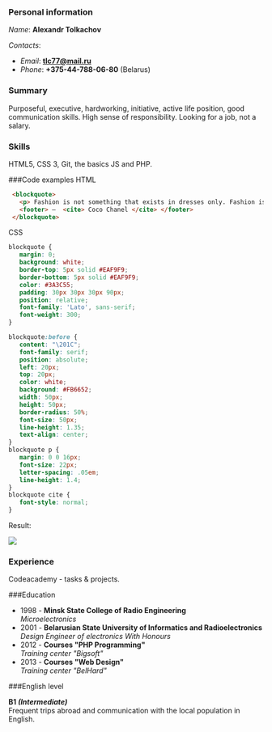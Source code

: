 ### Personal information
*Name*: __Alexandr Tolkachov__

_Contacts_: 
* *Email*: **tlc77@mail.ru**
* *Phone*: **+375-44-788-06-80** (Belarus)

### Summary
Purposeful, executive, hardworking, initiative, active life position, good communication skills. High sense of responsibility. Looking for a job, not a salary.

### Skills
HTML5, CSS 3, Git, the basics JS and PHP.

###Code examples
HTML
```html
 <blockquote>
   <p> Fashion is not something that exists in dresses only. Fashion is in the sky, in the street, fashion has to do with ideas, the way we live, what is happening. </p>
   <footer> —  <cite> Coco Chanel </cite> </footer>
 </blockquote>
```
CSS
```css
blockquote {
   margin: 0;
   background: white;
   border-top: 5px solid #EAF9F9;
   border-bottom: 5px solid #EAF9F9;
   color: #3A3C55;
   padding: 30px 30px 30px 90px;
   position: relative;
   font-family: 'Lato', sans-serif;
   font-weight: 300;
}

blockquote:before {
   content: "\201C";
   font-family: serif;
   position: absolute;
   left: 20px;
   top: 20px;
   color: white;
   background: #FB6652;
   width: 50px;
   height: 50px;
   border-radius: 50%;
   font-size: 50px;
   line-height: 1.35;
   text-align: center;
}
blockquote p {
   margin: 0 0 16px;
   font-size: 22px;
   letter-spacing: .05em;
   line-height: 1.4;
}
blockquote cite {
   font-style: normal;
}
```

Result:  

![](https://lh4.googleusercontent.com/n3j6KNqhiHxNylSee2g8zGScly08wQtbOytcJsj1RVu2qiJbz1AbEaWN4qVD3k-9DDHDFjBSONv4-4FUMu2d=w1366-h625)

### Experience
Codeacademy - tasks & projects.

###Education
 * 1998 - __Minsk State College of Radio Engineering__   
 *Microelectronics*   
 * 2001 - __Belarusian State University of Informatics and Radioelectronics__    
 _Design Engineer of electronics With Honours_
 * 2012 - __Courses "PHP Programming"__  
 _Training center "Bigsoft"_
* 2013 - __Courses "Web Design"__  
_Training center "BelHard"_

###English level

**B1 _(Intermediate)_**  
Frequent trips abroad and communication with the local population in English.
##